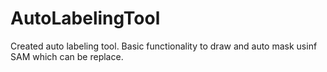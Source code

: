 # AutoLabelingTool
Created auto labeling tool. Basic functionality to draw and auto mask usinf SAM which can be replace.

